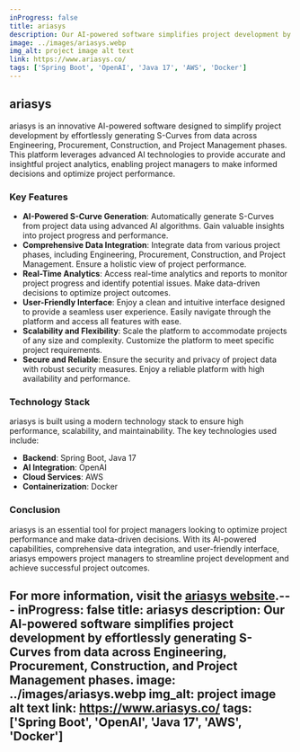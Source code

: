 ```yaml
---
inProgress: false
title: ariasys
description: Our AI-powered software simplifies project development by effortlessly generating S-Curves from data across Engineering, Procurement, Construction, and Project Management phases.
image: ../images/ariasys.webp
img_alt: project image alt text
link: https://www.ariasys.co/
tags: ['Spring Boot', 'OpenAI', 'Java 17', 'AWS', 'Docker']
---
```


## ariasys

ariasys is an innovative AI-powered software designed to simplify project development by effortlessly generating S-Curves from data across Engineering, Procurement, Construction, and Project Management phases. This platform leverages advanced AI technologies to provide accurate and insightful project analytics, enabling project managers to make informed decisions and optimize project performance.

### Key Features

- **AI-Powered S-Curve Generation**: Automatically generate S-Curves from project data using advanced AI algorithms. Gain valuable insights into project progress and performance.
- **Comprehensive Data Integration**: Integrate data from various project phases, including Engineering, Procurement, Construction, and Project Management. Ensure a holistic view of project performance.
- **Real-Time Analytics**: Access real-time analytics and reports to monitor project progress and identify potential issues. Make data-driven decisions to optimize project outcomes.
- **User-Friendly Interface**: Enjoy a clean and intuitive interface designed to provide a seamless user experience. Easily navigate through the platform and access all features with ease.
- **Scalability and Flexibility**: Scale the platform to accommodate projects of any size and complexity. Customize the platform to meet specific project requirements.
- **Secure and Reliable**: Ensure the security and privacy of project data with robust security measures. Enjoy a reliable platform with high availability and performance.

### Technology Stack

ariasys is built using a modern technology stack to ensure high performance, scalability, and maintainability. The key technologies used include:

- **Backend**: Spring Boot, Java 17
- **AI Integration**: OpenAI
- **Cloud Services**: AWS
- **Containerization**: Docker

### Conclusion

ariasys is an essential tool for project managers looking to optimize project performance and make data-driven decisions. With its AI-powered capabilities, comprehensive data integration, and user-friendly interface, ariasys empowers project managers to streamline project development and achieve successful project outcomes.

For more information, visit the [ariasys website](https://www.ariasys.co/).---
inProgress: false
title: ariasys
description: Our AI-powered software simplifies project development by effortlessly generating S-Curves from data across Engineering, Procurement, Construction, and Project Management phases.
image: ../images/ariasys.webp
img_alt: project image alt text
link: https://www.ariasys.co/
tags: ['Spring Boot', 'OpenAI', 'Java 17', 'AWS', 'Docker']
---
